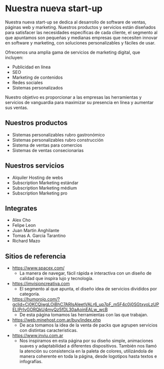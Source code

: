 # Nuestra nueva start-up

Nuestra nueva start-up se dedica al desarrollo de software de ventas, páginas web y marketing. Nuestros productos y servicios están diseñados para satisfacer las necesidades específicas de cada cliente, el segmento al que apuntamos son pequeñas y medianas empresas que necesiten innovar en software y marketing, con soluciones personalizables y fáciles de usar. 

Ofrecemos una amplia gama de servicios de marketing digital, que incluyen:

- Publicidad en línea
- SEO
- Marketing de contenidos
- Redes sociales
- Sistemas personalizados

Nuestro objetivo es proporcionar a las empresas las herramientas y servicios de vanguardia para maximizar su presencia en línea y aumentar sus ventas.

## Nuestros productos

- Sistemas personalizables rubro gastronómico
- Sistemas personalizables rubro construcción
- Sistema de ventas para comercios
- Sistemas de ventas consecionarias

## Nuestros servicios

- Alquiler Hosting de webs
- Subscription Marketing estándar
- Subscription Marketing médium
- Subscription Marketing pro

## Integrates

- Alex Cho
- Felipe Leon
- Juan Martin Anghilante
- Tomas A. Garcia Tarantino
- Richard Mazo

## Sitios de referencia

- https://www.spacex.com/ 
    - La manera de navegar, fácil rápida e interactiva con un diseño de calidad que inspira lujo y tecnología.
- https://imvisioncreativa.com 
    - El segmento al que apunta, el diseño idea de servicios divididos por categoría.
- https://humorojo.com/?gclid=Cj0KCQjwgLOiBhC7ARIsAIeetVALr6_up7pF_m5F4c0j0SGtxyoLzUPELIPrIvGORQkU4myQz5fDL30aAoinEALw_wcB 
    - De esta página tomamos las herramientas con las que trabajan.
- https://web.minehost.com.ar/buy/index.php
    - De aca tomamos la idea de la venta de packs que agrupen servicios con distintas caracteristicas.
- https://www.inviu.com.ar
    - Nos inspiramos en esta página por su diseño simple, animaciones suaves y adaptabilidad a diferentes dispositivos. También nos llamó la atención su consistencia en la paleta de colores, utilizándola de manera coherente en toda la página, desde logotipos hasta textos e infografías.